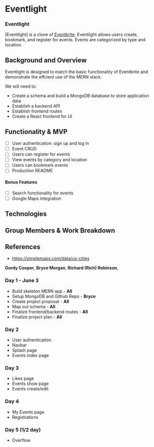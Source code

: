 # Eventlight

### Eventlight 

[Eventlight] is a clone of [Eventbrite](https://www.eventbrite.com/). Eventlight allows users create, bookmark, and register for events. Events are categorized by type and location.

## Background and Overview

Eventlight is designed to match the basic functionality of Eventbrite and demonstrate the effcient use of the MERN stack.

We will need to: 
  * Create a schema and build a MongoDB database to store application data 
  * Establish a backend API
  * Establish frontend routes
  * Create a React frontend for UI

## Functionality & MVP

   - [ ] User authentication: sign up and log in
   - [ ] Event CRUD
   - [ ] Users can register for events
   - [ ] View events by category and location
   - [ ] Users can bookmark events
   - [ ] Production README

#### Bonus Features
   - [ ] Search functionality for events
   - [ ] Google Maps integration

## Technologies

## Group Members & Work Breakdown

## References
  - https://simplemaps.com/data/us-cities

**Gordy Cooper**,
**Bryce Morgan**,
**Richard (Rich) Robinson**,

### Day 1 - June 3
  - Build skeleton MERN app -  **All**
  - Setup MongoDB and Github Repo - **Bryce**
  - Create project proposal - **All**
  - Map out schema - **All**
  - Finalize frontend/backend routes - **All**
  - Finalize project plan - **All**

### Day 2
  - User authentication
  - Navbar
  - Splash page
  - Events index page

### Day 3
  - Likes page
  - Events show page
  - Events create/edit

### Day 4
  - My Events page
  - Registrations

### Day 5 (1/2 day)
  - Overflow

